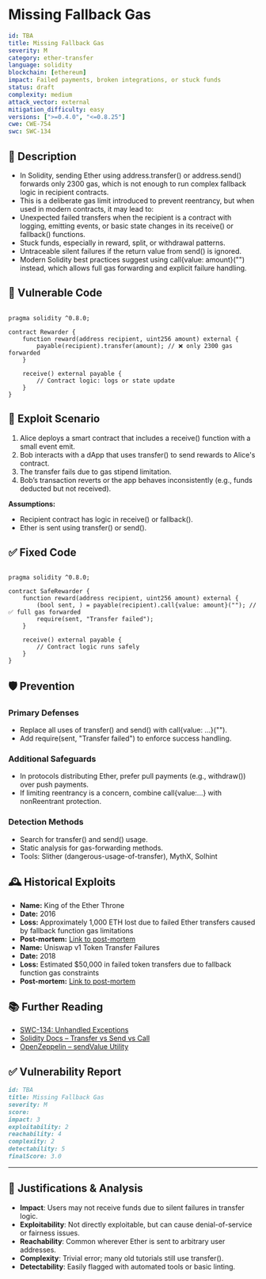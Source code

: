 # Missing Fallback Gas

```YAML
id: TBA
title: Missing Fallback Gas 
severity: M
category: ether-transfer
language: solidity
blockchain: [ethereum]
impact: Failed payments, broken integrations, or stuck funds
status: draft
complexity: medium
attack_vector: external
mitigation_difficulty: easy
versions: [">=0.4.0", "<=0.8.25"]
cwe: CWE-754
swc: SWC-134
```

## 📝 Description

- In Solidity, sending Ether using address.transfer() or address.send() forwards only 2300 gas, which is not enough to run complex fallback logic in recipient contracts. 
- This is a deliberate gas limit introduced to prevent reentrancy, but when used in modern contracts, it may lead to:
- Unexpected failed transfers when the recipient is a contract with logging, emitting events, or basic state changes in its receive() or fallback() functions.
- Stuck funds, especially in reward, split, or withdrawal patterns.
- Untraceable silent failures if the return value from send() is ignored.
- Modern Solidity best practices suggest using call{value: amount}("") instead, which allows full gas forwarding and explicit failure handling.

## 🚨 Vulnerable Code

```solidity

pragma solidity ^0.8.0;

contract Rewarder {
    function reward(address recipient, uint256 amount) external {
        payable(recipient).transfer(amount); // ❌ only 2300 gas forwarded
    }

    receive() external payable {
        // Contract logic: logs or state update
    }
}
```

## 🧪 Exploit Scenario

1. Alice deploys a smart contract that includes a receive() function with a small event emit.
2. Bob interacts with a dApp that uses transfer() to send rewards to Alice's contract.
3. The transfer fails due to gas stipend limitation.
4. Bob’s transaction reverts or the app behaves inconsistently (e.g., funds deducted but not received).

**Assumptions:**

- Recipient contract has logic in receive() or fallback().
- Ether is sent using transfer() or send().

## ✅ Fixed Code

```solidity

pragma solidity ^0.8.0;

contract SafeRewarder {
    function reward(address recipient, uint256 amount) external {
        (bool sent, ) = payable(recipient).call{value: amount}(""); // ✅ full gas forwarded
        require(sent, "Transfer failed");
    }

    receive() external payable {
        // Contract logic runs safely
    }
}
```

## 🛡️ Prevention

### Primary Defenses

- Replace all uses of transfer() and send() with call{value: ...}("").
- Add require(sent, "Transfer failed") to enforce success handling.

### Additional Safeguards

- In protocols distributing Ether, prefer pull payments (e.g., withdraw()) over push payments.
- If limiting reentrancy is a concern, combine call{value:...} with nonReentrant protection.

### Detection Methods

- Search for transfer() and send() usage.
- Static analysis for gas-forwarding methods.
- Tools: Slither (dangerous-usage-of-transfer), MythX, Solhint

## 🕰️ Historical Exploits

- **Name:** King of the Ether Throne 
- **Date:** 2016 
- **Loss:** Approximately 1,000 ETH lost due to failed Ether transfers caused by fallback function gas limitations 
- **Post-mortem:** [Link to post-mortem](https://ethereum-contract-security-techniques-and-tips.readthedocs.io/en/latest/known_attacks/) 
- **Name:** Uniswap v1 Token Transfer Failures 
- **Date:** 2018 
- **Loss:** Estimated $50,000 in failed token transfers due to fallback function gas constraints 
- **Post-mortem:** [Link to post-mortem](https://stackoverflow.com/questions/74930609/solidity-fallback-function-gas-limit)
  
## 📚 Further Reading

- [SWC-134: Unhandled Exceptions](https://swcregistry.io/docs/SWC-134/) 
- [Solidity Docs – Transfer vs Send vs Call](https://docs.soliditylang.org/en/latest/security-considerations.html#use-call-value-where-appropriate) 
- [OpenZeppelin – sendValue Utility](https://docs.openzeppelin.com/contracts/4.x/api/utils#Address-sendValue-address-payable-uint256-) 
  
## ✅ Vulnerability Report 

```markdown
id: TBA
title: Missing Fallback Gas 
severity: M
score:
impact: 3        
exploitability: 2 
reachability: 4 
complexity: 2  
detectability: 5  
finalScore: 3.0
```

---

## 📄 Justifications & Analysis

- **Impact**: Users may not receive funds due to silent failures in transfer logic.
- **Exploitability**: Not directly exploitable, but can cause denial-of-service or fairness issues.
- **Reachability**: Common wherever Ether is sent to arbitrary user addresses.
- **Complexity**: Trivial error; many old tutorials still use transfer().
- **Detectability**: Easily flagged with automated tools or basic linting.
